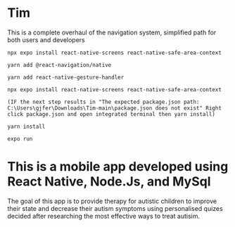 # Tim
This is a complete overhaul of the navigation system, simplified path for both users and developers

`npx expo install react-native-screens react-native-safe-area-context`

`yarn add @react-navigation/native`

`yarn add react-native-gesture-handler`

`npx expo install react-native-screens react-native-safe-area-context`

`(IF the next step results in "The expected package.json path: C:\Users\gjfer\Downloads\Tim-main\package.json does not exist"
    Right click package.json and open integrated terminal then yarn install)`
    
`yarn install`

`expo run`


# This is a mobile app developed using React Native, Node.Js, and MySql
The goal of this app is to provide therapy for autistic children to improve their state
and decrease their autism symptoms using personalised quizes decided after researching
the most effective ways to treat autisim.
